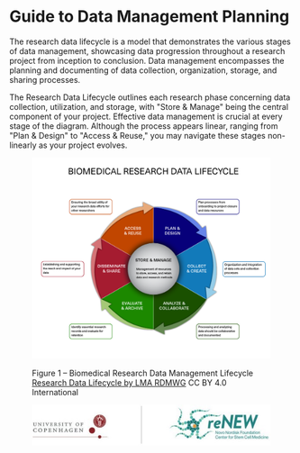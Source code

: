 # Guide to Data Management Planning

The research data lifecycle is a model that demonstrates the various stages of data management, showcasing data progression throughout a research project from inception to conclusion. Data management encompasses the planning and documenting of data collection, organization, storage, and sharing processes.

The Research Data Lifecycle outlines each research phase concerning data collection, utilization, and storage, with "Store & Manage" being the central component of your project. Effective data management is crucial at every stage of the diagram. Although the process appears linear, ranging from "Plan & Design" to "Access & Reuse," you may navigate these stages non-linearly as your project evolves.

<figure><img src="../../../.gitbook/assets/sss.png" alt=""><figcaption><p>                                       Figure 1 – Biomedical Research Data Management Lifecycle                                                                                       <a href="https://bit.ly/3OzbOGl">Research Data Lifecycle by LMA RDMWG</a> CC BY 4.0 International                                  </p></figcaption></figure>

<figure><img src="../../../.gitbook/assets/ccc.jpg" alt=""><figcaption></figcaption></figure>
